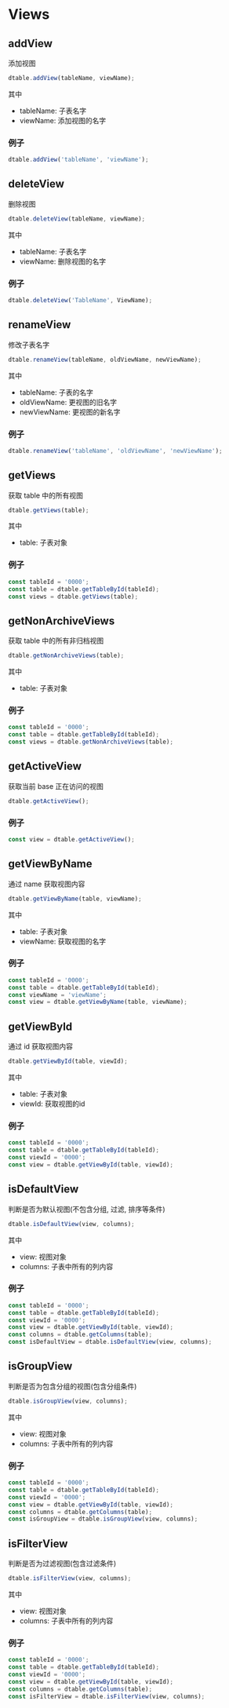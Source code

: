 # Views

## addView

添加视图

```javascript
dtable.addView(tableName, viewName);
```

其中

* tableName: 子表名字
* viewName: 添加视图的名字

### 例子
```javascript
dtable.addView('tableName', 'viewName');
```

## deleteView

删除视图

```javascript
dtable.deleteView(tableName, viewName);
```

其中

* tableName: 子表名字
* viewName: 删除视图的名字

### 例子
```javascript
dtable.deleteView('TableName', ViewName);
```

## renameView

修改子表名字

```javascript
dtable.renameView(tableName, oldViewName, newViewName);
```

其中

* tableName: 子表的名字
* oldViewName: 更视图的旧名字
* newViewName: 更视图的新名字

### 例子
```javascript
dtable.renameView('tableName', 'oldViewName', 'newViewName');
```

## getViews

获取 table 中的所有视图

```javascript
dtable.getViews(table);
```

其中

* table: 子表对象

### 例子
```javascript
const tableId = '0000';
const table = dtable.getTableById(tableId);
const views = dtable.getViews(table);
```

## getNonArchiveViews

获取 table 中的所有非归档视图

```javascript
dtable.getNonArchiveViews(table);
```

其中

* table: 子表对象

### 例子
```javascript
const tableId = '0000';
const table = dtable.getTableById(tableId);
const views = dtable.getNonArchiveViews(table);
```

## getActiveView

获取当前 base 正在访问的视图

```javascript
dtable.getActiveView();
```

### 例子
```javascript
const view = dtable.getActiveView();
```

## getViewByName

通过 name 获取视图内容

```javascript
dtable.getViewByName(table, viewName);
```

其中

* table: 子表对象
* viewName: 获取视图的名字

### 例子
```javascript
const tableId = '0000';
const table = dtable.getTableById(tableId);
const viewName = 'viewName';
const view = dtable.getViewByName(table, viewName);
```

## getViewById

通过 id 获取视图内容

```javascript
dtable.getViewById(table, viewId);
```

其中

* table: 子表对象
* viewId: 获取视图的id

### 例子
```javascript
const tableId = '0000';
const table = dtable.getTableById(tableId);
const viewId = '0000';
const view = dtable.getViewById(table, viewId);
```

## isDefaultView

判断是否为默认视图(不包含分组, 过滤, 排序等条件)

```javascript
dtable.isDefaultView(view, columns);
```

其中

* view: 视图对象
* columns: 子表中所有的列内容

### 例子
```javascript
const tableId = '0000';
const table = dtable.getTableById(tableId);
const viewId = '0000';
const view = dtable.getViewById(table, viewId);
const columns = dtable.getColumns(table);
const isDefaultView = dtable.isDefaultView(view, columns);
```

## isGroupView

判断是否为包含分组的视图(包含分组条件)

```javascript
dtable.isGroupView(view, columns);
```

其中

* view: 视图对象
* columns: 子表中所有的列内容

### 例子
```javascript
const tableId = '0000';
const table = dtable.getTableById(tableId);
const viewId = '0000';
const view = dtable.getViewById(table, viewId);
const columns = dtable.getColumns(table);
const isGroupView = dtable.isGroupView(view, columns);
```

## isFilterView

判断是否为过滤视图(包含过滤条件)

```javascript
dtable.isFilterView(view, columns);
```

其中

* view: 视图对象
* columns: 子表中所有的列内容

### 例子
```javascript
const tableId = '0000';
const table = dtable.getTableById(tableId);
const viewId = '0000';
const view = dtable.getViewById(table, viewId);
const columns = dtable.getColumns(table);
const isFilterView = dtable.isFilterView(view, columns);
```

